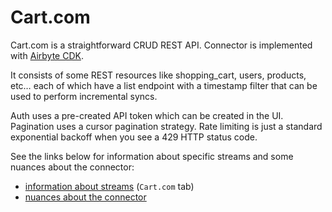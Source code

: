 # Cart.com

Cart.com is a straightforward CRUD REST API. Connector is implemented with
[Airbyte CDK](https://docs.airbyte.io/connector-development/cdk-python).

It consists of some REST resources like shopping_cart, users, products, etc… each of which have a
list endpoint with a timestamp filter that can be used to perform incremental syncs.

Auth uses a pre-created API token which can be created in the UI. Pagination uses a cursor
pagination strategy. Rate limiting is just a standard exponential backoff when you see a 429 HTTP
status code.

See the links below for information about specific streams and some nuances about the connector:

- [information about streams](https://docs.google.com/spreadsheets/d/1s-MAwI5d3eBlBOD8II_sZM7pw5FmZtAJsx1KJjVRFNU/edit#gid=1796337932)
  (`Cart.com` tab)
- [nuances about the connector](https://docs.airbyte.io/integrations/sources/cart)
